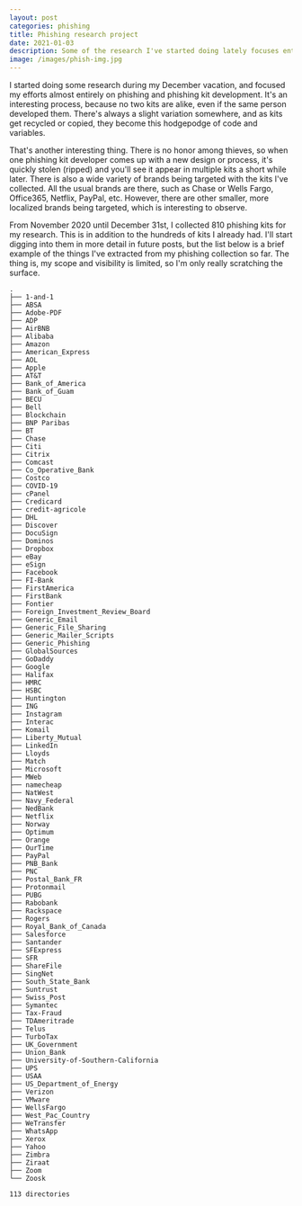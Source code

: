 ```yaml
---
layout: post
categories: phishing
title: Phishing research project
date: 2021-01-03
description: Some of the research I've started doing lately focuses entirely on phishing and phishing kits. Here are some quick observations.
image: /images/phish-img.jpg
---
```


I started doing some research during my December vacation, and focused my efforts almost entirely on phishing and phishing kit development. It's an interesting process, because no two kits are alike, even if the same person developed them. There's always a slight variation somewhere, and as kits get recycled or copied, they become this hodgepodge of code and variables.

That's another interesting thing. There is no honor among thieves, so when one phishing kit developer comes up with a new design or process, it's quickly stolen (ripped) and you'll see it appear in multiple kits a short while later. There is also a wide variety of brands being targeted with the kits I've collected. All the usual brands are there, such as Chase or Wells Fargo, Office365, Netflix, PayPal, etc. However, there are other smaller, more localized brands being targeted, which is interesting to observe.

From November 2020 until December 31st, I collected 810 phishing kits for my research. This is in addition to the hundreds of kits I already had. I'll start digging into them in more detail in future posts, but the list below is a brief example of the things I've extracted from my phishing collection so far. The thing is, my scope and visibility is limited, so I'm only really scratching the surface.

```
.
├── 1-and-1
├── ABSA
├── Adobe-PDF
├── ADP
├── AirBNB
├── Alibaba
├── Amazon
├── American_Express
├── AOL
├── Apple
├── AT&T
├── Bank_of_America
├── Bank_of_Guam
├── BECU
├── Bell
├── Blockchain
├── BNP Paribas
├── BT
├── Chase
├── Citi
├── Citrix
├── Comcast
├── Co_Operative_Bank
├── Costco
├── COVID-19
├── cPanel
├── Credicard
├── credit-agricole
├── DHL
├── Discover
├── DocuSign
├── Dominos
├── Dropbox
├── eBay
├── eSign
├── Facebook
├── FI-Bank
├── FirstAmerica
├── FirstBank
├── Fontier
├── Foreign_Investment_Review_Board
├── Generic_Email
├── Generic_File_Sharing
├── Generic_Mailer_Scripts
├── Generic_Phishing
├── GlobalSources
├── GoDaddy
├── Google
├── Halifax
├── HMRC
├── HSBC
├── Huntington
├── ING
├── Instagram
├── Interac
├── Komail
├── Liberty_Mutual
├── LinkedIn
├── Lloyds
├── Match
├── Microsoft
├── MWeb
├── namecheap
├── NatWest
├── Navy_Federal
├── NedBank
├── Netflix
├── Norway
├── Optimum
├── Orange
├── OurTime
├── PayPal
├── PNB_Bank
├── PNC
├── Postal_Bank_FR
├── Protonmail
├── PUBG
├── Rabobank
├── Rackspace
├── Rogers
├── Royal_Bank_of_Canada
├── Salesforce
├── Santander
├── SFExpress
├── SFR
├── ShareFile
├── SingNet
├── South_State_Bank
├── Suntrust
├── Swiss_Post
├── Symantec
├── Tax-Fraud
├── TDAmeritrade
├── Telus
├── TurboTax
├── UK_Government
├── Union_Bank
├── University-of-Southern-California
├── UPS
├── USAA
├── US_Department_of_Energy
├── Verizon
├── VMware
├── WellsFargo
├── West_Pac_Country
├── WeTransfer
├── WhatsApp
├── Xerox
├── Yahoo
├── Zimbra
├── Ziraat
├── Zoom
└── Zoosk

113 directories
```
